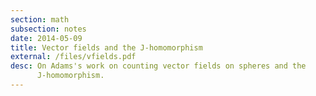 ```yaml
---
section: math
subsection: notes
date: 2014-05-09
title: Vector fields and the J-homomorphism
external: /files/vfields.pdf
desc: On Adams's work on counting vector fields on spheres and the
      J-homomorphism.
---
```

